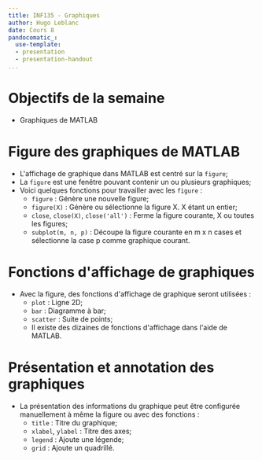 ```yaml
---
title: INF135 - Graphiques
author: Hugo Leblanc 
date: Cours 8
pandocomatic_: 
  use-template:
  - presentation
  - presentation-handout
...
```


# Objectifs de la semaine
* Graphiques de MATLAB

# Figure des graphiques de MATLAB
* L'affichage de graphique dans MATLAB est centré sur la `figure`;
* La `figure` est une fenêtre pouvant contenir un ou plusieurs graphiques;
* Voici quelques fonctions pour travailler avec les `figure` :
    * `figure` : Génère une nouvelle figure;
    * `figure(X)` : Génère ou sélectionne la figure X. X étant un entier;
    * `close`, `close(X)`, `close('all')` : Ferme la figure courante, X ou
      toutes les figures;
    * `subplot(m, n, p)` : Découpe la figure courante en m x n cases et
      sélectionne la case p comme graphique courant.

# Fonctions d'affichage de graphiques
* Avec la figure, des fonctions d'affichage de graphique seront utilisées :
  * `plot` : Ligne 2D;
  * `bar` : Diagramme à bar;
  * `scatter` : Suite de points;
  * Il existe des dizaines de fonctions d'affichage dans l'aide de MATLAB.

# Présentation et annotation des graphiques
* La présentation des informations du graphique peut être configurée
  manuellement à même la figure ou avec des fonctions : 
    * `title` : Titre du graphique;
    * `xlabel`, `ylabel` : Titre des axes;
    * `legend` : Ajoute une légende;
    * `grid` : Ajoute un quadrillé.
